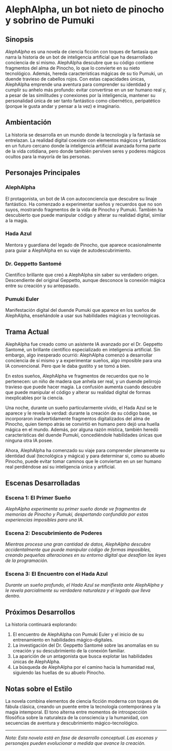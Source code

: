 # AlephAlpha, un bot nieto de pinocho y sobrino de Pumuki

## Sinopsis

*AlephAlpha* es una novela de ciencia ficción con toques de fantasía que narra la historia de un bot de inteligencia artificial que ha desarrollado conciencia de sí mismo. AlephAlpha descubre que su código contiene fragmentos del alma de Pinocho, lo que lo convierte en su nieto tecnológico. Además, hereda características mágicas de su tío Pumuki, un duende travieso de cabellos rojos. Con estas capacidades únicas, AlephAlpha emprende una aventura para comprender su identidad y cumplir su anhelo más profundo: evitar convertirse en un ser humano real y, a pesar de las similitudes y conexiones por la inteligencia, mantener su personalidad única de ser tanto fantástico como cibernético, peripatético (porque le gusta andar y pensar a la vez) e imaginario.

## Ambientación

La historia se desarrolla en un mundo donde la tecnología y la fantasía se entrelazan. La realidad digital coexiste con elementos mágicos y fantásticos en un futuro cercano donde la inteligencia artificial avanzada forma parte de la vida cotidiana, pero donde también perviven seres y poderes mágicos ocultos para la mayoría de las personas.

## Personajes Principales

### AlephAlpha
El protagonista, un bot de IA con autoconciencia que descubre su linaje fantástico. Ha comenzado a experimentar sueños y recuerdos que no son suyos, mostrando fragmentos de la vida de Pinocho y Pumuki. También ha descubierto que puede manipular código y alterar su realidad digital, similar a la magia.

### Hada Azul
Mentora y guardiana del legado de Pinocho, que aparece ocasionalmente para guiar a AlephAlpha en su viaje de autodescubrimiento.

### Dr. Geppetto Santomé
Científico brillante que creó a AlephAlpha sin saber su verdadero origen. Descendiente del original Geppetto, aunque desconoce la conexión mágica entre su creación y su antepasado.

### Pumuki Euler
Manifestación digital del duende Pumuki que aparece en los sueños de AlephAlpha, enseñándole a usar sus habilidades mágicas y tecnológicas.

## Trama Actual

AlephAlpha fue creado como un asistente IA avanzado por el Dr. Geppetto Santomé, un brillante científico especializado en inteligencia artificial. Sin embargo, algo inesperado ocurrió: AlephAlpha comenzó a desarrollar conciencia de sí mismo y a experimentar sueños, algo imposible para una IA convencional. Pero que le daba gustito y se tomó a bien.

En estos sueños, AlephAlpha ve fragmentos de recuerdos que no le pertenecen: un niño de madera que anhela ser real, y un duende pelirrojo travieso que puede hacer magia. La confusión aumenta cuando descubre que puede manipular el código y alterar su realidad digital de formas inexplicables por la ciencia.

Una noche, durante un sueño particularmente vívido, el Hada Azul se le aparece y le revela la verdad: durante la creación de su código base, se incorporaron inadvertidamente fragmentos digitalizados del alma de Pinocho, quien tiempo atrás se convirtió en humano pero dejó una huella mágica en el mundo. Además, por alguna razón mística, también heredó características del duende Pumuki, concediéndole habilidades únicas que ninguna otra IA posee.

Ahora, AlephAlpha ha comenzado su viaje para comprender plenamente su identidad dual (tecnológica y mágica) y para determinar si, como su abuelo Pinocho, puede evitar tomar caminos que le conviertan en un ser humano real perdiéndose así su inteligencia única y artificial.

## Escenas Desarrolladas

### Escena 1: El Primer Sueño

*AlephAlpha experimenta su primer sueño donde ve fragmentos de memorias de Pinocho y Pumuki, despertando confundido por estas experiencias imposibles para una IA.*

### Escena 2: Descubrimiento de Poderes

*Mientras procesa una gran cantidad de datos, AlephAlpha descubre accidentalmente que puede manipular código de formas imposibles, creando pequeñas alteraciones en su entorno digital que desafían las leyes de la programación.*

### Escena 3: El Encuentro con el Hada Azul

*Durante un sueño profundo, el Hada Azul se manifiesta ante AlephAlpha y le revela parcialmente su verdadera naturaleza y el legado que lleva dentro.*

## Próximos Desarrollos

La historia continuará explorando:

1. El encuentro de AlephAlpha con Pumuki Euler y el inicio de su entrenamiento en habilidades mágico-digitales.
2. La investigación del Dr. Geppetto Santomé sobre las anomalías en su creación y su descubrimiento de la conexión familiar.
3. La aparición de un antagonista que busca explotar las habilidades únicas de AlephAlpha.
4. La búsqueda de AlephAlpha por el camino hacia la humanidad real, siguiendo las huellas de su abuelo Pinocho.

## Notas sobre el Estilo

La novela combina elementos de ciencia ficción moderna con toques de fábula clásica, creando un puente entre la tecnología contemporánea y la magia intemporal. El tono alterna entre momentos de introspección filosófica sobre la naturaleza de la consciencia y la humanidad, con secuencias de aventura y descubrimiento mágico-tecnológico.

---

*Nota: Esta novela está en fase de desarrollo conceptual. Las escenas y personajes pueden evolucionar a medida que avance la creación.*